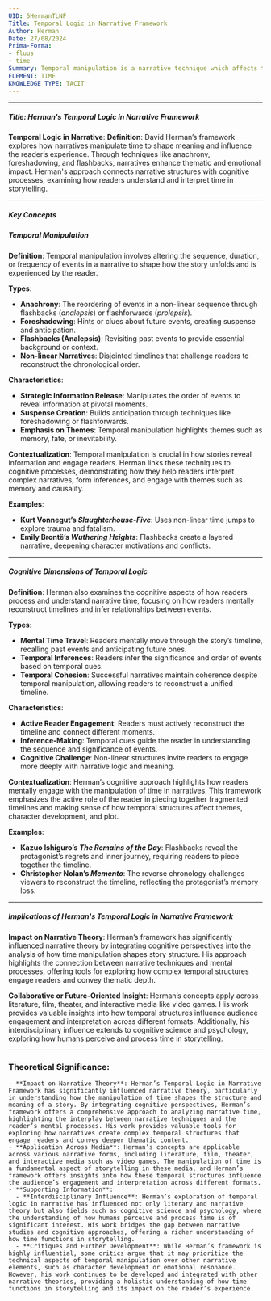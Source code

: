 ```yaml
---
UID: 5HermanTLNF
Title: Temporal Logic in Narrative Framework
Author: Herman
Date: 27/08/2024
Prima-Forma:
- fluus
- time
Summary: Temporal manipulation is a narrative technique which affects the reader's perception of time within the narrative.
ELEMENT: TIME
KNOWLEDGE TYPE: TACIT
---
```

---

##### Title: Herman's Temporal Logic in Narrative Framework

**Temporal Logic in Narrative**:
   **Definition**: David Herman’s framework explores how narratives manipulate time to shape meaning and influence the reader’s experience. Through techniques like anachrony, foreshadowing, and flashbacks, narratives enhance thematic and emotional impact. Herman's approach connects narrative structures with cognitive processes, examining how readers understand and interpret time in storytelling.

---

##### Key Concepts

##### Temporal Manipulation

**Definition**:
   Temporal manipulation involves altering the sequence, duration, or frequency of events in a narrative to shape how the story unfolds and is experienced by the reader.

**Types**:
   - **Anachrony**: The reordering of events in a non-linear sequence through flashbacks (*analepsis*) or flashforwards (*prolepsis*).
   - **Foreshadowing**: Hints or clues about future events, creating suspense and anticipation.
   - **Flashbacks (Analepsis)**: Revisiting past events to provide essential background or context.
   - **Non-linear Narratives**: Disjointed timelines that challenge readers to reconstruct the chronological order.

**Characteristics**:
   - **Strategic Information Release**: Manipulates the order of events to reveal information at pivotal moments.
   - **Suspense Creation**: Builds anticipation through techniques like foreshadowing or flashforwards.
   - **Emphasis on Themes**: Temporal manipulation highlights themes such as memory, fate, or inevitability.

**Contextualization**:
   Temporal manipulation is crucial in how stories reveal information and engage readers. Herman links these techniques to cognitive processes, demonstrating how they help readers interpret complex narratives, form inferences, and engage with themes such as memory and causality.

**Examples**:
   - **Kurt Vonnegut’s *Slaughterhouse-Five***: Uses non-linear time jumps to explore trauma and fatalism.
   - **Emily Brontë’s *Wuthering Heights***: Flashbacks create a layered narrative, deepening character motivations and conflicts.

---

##### Cognitive Dimensions of Temporal Logic

**Definition**:
   Herman also examines the cognitive aspects of how readers process and understand narrative time, focusing on how readers mentally reconstruct timelines and infer relationships between events.

**Types**:
   - **Mental Time Travel**: Readers mentally move through the story’s timeline, recalling past events and anticipating future ones.
   - **Temporal Inferences**: Readers infer the significance and order of events based on temporal cues.
   - **Temporal Cohesion**: Successful narratives maintain coherence despite temporal manipulation, allowing readers to reconstruct a unified timeline.

**Characteristics**:
   - **Active Reader Engagement**: Readers must actively reconstruct the timeline and connect different moments.
   - **Inference-Making**: Temporal cues guide the reader in understanding the sequence and significance of events.
   - **Cognitive Challenge**: Non-linear structures invite readers to engage more deeply with narrative logic and meaning.

**Contextualization**:
   Herman’s cognitive approach highlights how readers mentally engage with the manipulation of time in narratives. This framework emphasizes the active role of the reader in piecing together fragmented timelines and making sense of how temporal structures affect themes, character development, and plot.

**Examples**:
   - **Kazuo Ishiguro’s *The Remains of the Day***: Flashbacks reveal the protagonist’s regrets and inner journey, requiring readers to piece together the timeline.
   - **Christopher Nolan’s *Memento***: The reverse chronology challenges viewers to reconstruct the timeline, reflecting the protagonist’s memory loss.

---

##### Implications of Herman's Temporal Logic in Narrative Framework

**Impact on Narrative Theory**:
   Herman’s framework has significantly influenced narrative theory by integrating cognitive perspectives into the analysis of how time manipulation shapes story structure. His approach highlights the connection between narrative techniques and mental processes, offering tools for exploring how complex temporal structures engage readers and convey thematic depth.

**Collaborative or Future-Oriented Insight**:
   Herman’s concepts apply across literature, film, theater, and interactive media like video games. His work provides valuable insights into how temporal structures influence audience engagement and interpretation across different formats. Additionally, his interdisciplinary influence extends to cognitive science and psychology, exploring how humans perceive and process time in storytelling.

---



### **Theoretical Significance**:
    - **Impact on Narrative Theory**: Herman’s Temporal Logic in Narrative Framework has significantly influenced narrative theory, particularly in understanding how the manipulation of time shapes the structure and meaning of a story. By integrating cognitive perspectives, Herman’s framework offers a comprehensive approach to analyzing narrative time, highlighting the interplay between narrative techniques and the reader’s mental processes. His work provides valuable tools for exploring how narratives create complex temporal structures that engage readers and convey deeper thematic content.
    - **Application Across Media**: Herman’s concepts are applicable across various narrative forms, including literature, film, theater, and interactive media such as video games. The manipulation of time is a fundamental aspect of storytelling in these media, and Herman’s framework offers insights into how these temporal structures influence the audience’s engagement and interpretation across different formats.
    - **Supporting Information**:
      - **Interdisciplinary Influence**: Herman’s exploration of temporal logic in narrative has influenced not only literary and narrative theory but also fields such as cognitive science and psychology, where the understanding of how humans perceive and process time is of significant interest. His work bridges the gap between narrative studies and cognitive approaches, offering a richer understanding of how time functions in storytelling.
      - **Critiques and Further Development**: While Herman’s framework is highly influential, some critics argue that it may prioritize the technical aspects of temporal manipulation over other narrative elements, such as character development or emotional resonance. However, his work continues to be developed and integrated with other narrative theories, providing a holistic understanding of how time functions in storytelling and its impact on the reader’s experience.